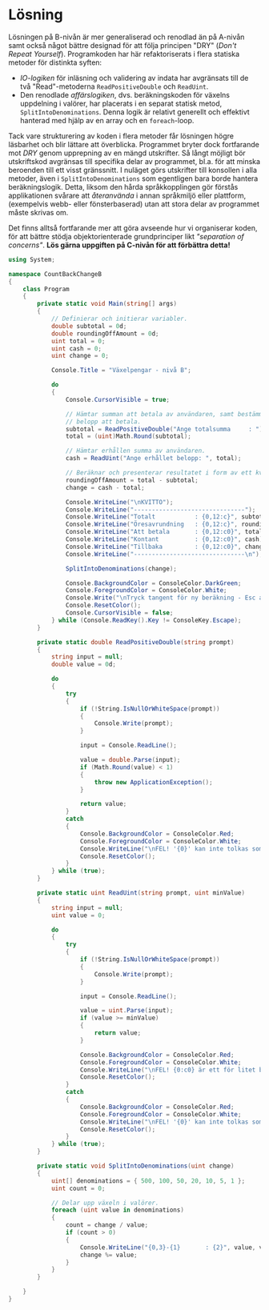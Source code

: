 # Lösning

Lösningen på B-nivån är mer generaliserad och renodlad än på A-nivån samt också något bättre designad för att följa principen "DRY" (_Don't Repeat Yourself_). Programkoden har här refaktoriserats i flera statiska metoder för distinkta syften: 

- _IO-logiken_ för inläsning och validering av indata har avgränsats till de två "Read"-metoderna ```ReadPositiveDouble``` och ```ReadUint```. 
- Den renodlade _affärslogiken_, dvs. beräkningskoden för växelns uppdelning i valörer, har placerats i en separat statisk metod,  ```SplitIntoDenominations```. Denna logik är relativt generellt och effektivt hanterad med hjälp av en array och en ```foreach```-loop.

Tack vare strukturering av koden i flera metoder får lösningen högre läsbarhet och blir lättare att överblicka. Programmet bryter dock fortfarande mot _DRY_ genom upprepning av en mängd utskrifter. Så långt möjligt bör utskriftskod avgränsas till specifika delar av programmet, bl.a. för att minska beroenden till ett visst gränssnitt. I nuläget görs utskrifter till konsollen i alla metoder, även i ```SplitIntoDenominations``` som egentligen bara borde hantera beräkningslogik. Detta, liksom den hårda språkkopplingen gör förstås applikationen svårare att _återanvända_ i annan språkmiljö eller plattform, (exempelvis webb- eller fönsterbaserad) utan att stora delar av programmet måste skrivas om.

Det finns alltså fortfarande mer att göra avseende hur vi organiserar koden, för att bättre stödja objektorienterade grundprinciper likt _"separation of concerns"_. **Lös gärna uppgiften på C-nivån för att förbättra detta!**

```c#
using System;

namespace CountBackChangeB
{
    class Program
    {
        private static void Main(string[] args)
        {
            // Definierar och initierar variabler.
            double subtotal = 0d;
            double roundingOffAmount = 0d;
            uint total = 0;
            uint cash = 0;
            uint change = 0;

            Console.Title = "Växelpengar - nivå B";

            do
            {
                Console.CursorVisible = true;

                // Hämtar summan att betala av användaren, samt bestämmer
                // belopp att betala.
                subtotal = ReadPositiveDouble("Ange totalsumma     : ");
                total = (uint)Math.Round(subtotal);

                // Hämtar erhållen summa av användaren.
                cash = ReadUint("Ange erhållet belopp: ", total);

                // Beräknar och presenterar resultatet i form av ett kvitto.
                roundingOffAmount = total - subtotal;
                change = cash - total;

                Console.WriteLine("\nKVITTO");
                Console.WriteLine("-------------------------------");
                Console.WriteLine("Totalt           : {0,12:c}", subtotal);
                Console.WriteLine("Öresavrundning   : {0,12:c}", roundingOffAmount);
                Console.WriteLine("Att betala       : {0,12:c0}", total);
                Console.WriteLine("Kontant          : {0,12:c0}", cash);
                Console.WriteLine("Tillbaka         : {0,12:c0}", change);
                Console.WriteLine("-------------------------------\n");

                SplitIntoDenominations(change);

                Console.BackgroundColor = ConsoleColor.DarkGreen;
                Console.ForegroundColor = ConsoleColor.White;
                Console.Write("\nTryck tangent för ny beräkning - Esc avslutar.\n\n");
                Console.ResetColor();
                Console.CursorVisible = false;
            } while (Console.ReadKey().Key != ConsoleKey.Escape);
        }

        private static double ReadPositiveDouble(string prompt)
        {
            string input = null;
            double value = 0d;

            do
            {
                try
                {
                    if (!String.IsNullOrWhiteSpace(prompt))
                    {
                        Console.Write(prompt);
                    }

                    input = Console.ReadLine();

                    value = double.Parse(input);
                    if (Math.Round(value) < 1)
                    {
                        throw new ApplicationException();
                    }

                    return value;
                }
                catch
                {
                    Console.BackgroundColor = ConsoleColor.Red;
                    Console.ForegroundColor = ConsoleColor.White;
                    Console.WriteLine("\nFEL! '{0}' kan inte tolkas som en giltig summa pengar.\n", input);
                    Console.ResetColor();
                }
            } while (true);
        }

        private static uint ReadUint(string prompt, uint minValue)
        {
            string input = null;
            uint value = 0;

            do
            {
                try
                {
                    if (!String.IsNullOrWhiteSpace(prompt))
                    {
                        Console.Write(prompt);
                    }

                    input = Console.ReadLine();

                    value = uint.Parse(input);
                    if (value >= minValue)
                    {
                        return value;
                    }

                    Console.BackgroundColor = ConsoleColor.Red;
                    Console.ForegroundColor = ConsoleColor.White;
                    Console.WriteLine("\nFEL! {0:c0} är ett för litet belopp.\n", value);
                    Console.ResetColor();
                }
                catch
                {
                    Console.BackgroundColor = ConsoleColor.Red;
                    Console.ForegroundColor = ConsoleColor.White;
                    Console.WriteLine("\nFEL! '{0}' kan inte tolkas som en summa pengar.\n", input);
                    Console.ResetColor();
                }
            } while (true);
        }

        private static void SplitIntoDenominations(uint change)
        {
            uint[] denominations = { 500, 100, 50, 20, 10, 5, 1 };
            uint count = 0;

            // Delar upp växeln i valörer.
            foreach (uint value in denominations)
            {
                count = change / value;
                if (count > 0)
                {
                    Console.WriteLine("{0,3}-{1}       : {2}", value, value > 10 ? "lappar" : "kronor", count);
                    change %= value;
                }
            }
        }

    }
}
```